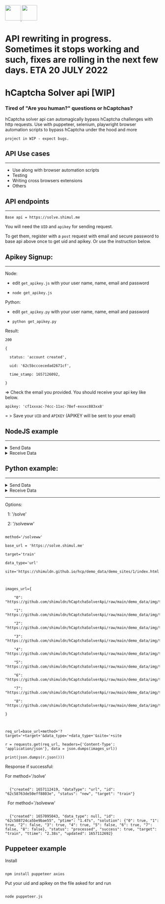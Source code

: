 
<a href="https://discord.gg/E7FfzhZqzA">
<img src="https://discord.com/assets/ec2c34cadd4b5f4594415127380a85e6.ico" width="50" height="50">
</a>
<a href="#" target="_blank">
<img src="https://telegram.org/img/favicon.ico"  width="50" height="50">
</a>

# API rewriting in progress. Sometimes it stops working and such, fixes are rolling in the next few days. ETA 20 JULY 2022

# hCaptcha Solver api [WIP]

### Tired of "Are you human?" questions or hCaptchas?

hCaptcha solver api can automagically bypass hCaptcha challenges with http requests. Use with puppeteer, selenium, playwright browser automation scripts to bypass hCaptcha under the hood and more

`project in WIP - expect bugs.`


## API Use cases

---
* Use along with browser automation scripts
* Testing
* Writing cross browsers extensions
* Others



<!-- ## Benchmark

---

Execution time per captcha solve: 

1-3sec \

(depends on network and api conditions) -->


## API endpoints

---

`Base api = https://solve.shimul.me`



You will need the `UID` and `apikey` for sending request.

To get them, register with a `post` request with email and secure password to base api above once to get uid and apikey.
Or use the instruction below.

## Apikey Signup:

---

Node: 

* edit `get_apikey.js` with your user name, name, email and password

* `node get_apikey.js`



Python:

* edit `get_apikey.py` with your user name, name, email and password

* `python get_apikey.py`


Result:

```
200

{

  status: 'account created',

  uid: '62c5bcccecedad2671cf',

  time_stamp: 1657126092,

}
```

=> Check the email you provided. You should receive your api key like below.

```
apikey: 'cf1xxxac-74cc-11xc-78ef-exxxc883xx8'
```
= > Save your ```UID``` and ```APIKEY``` (APIKEY will be sent to your email)



<!-- TODO -->



## NodeJS example

---

<details>

  <summary>Send Data</summary>

  

  ## Heading

  1. A numbered

  2. list

     * With some

     * Sub bullets

</details>



<details>

  <summary>Receive Data</summary>

  

  ## Heading

  1. A numbered

  2. list

     * With some

     * Sub bullets

</details>



## Python example:

---

<details>

  <summary>Send Data</summary>

  

  ## Heading

  1. A numbered

  2. list

     * With some

     * Sub bullets

</details>



<details>

  <summary>Receive Data</summary>

  

  ## Heading

  1. A numbered

  2. list

     * With some

     * Sub bullets

</details>



<!-- TODO -->



---





Options:

  1: '/solve'

  2: '/solveww'



```

method='/solveww'

base_url = 'https://solve.shimul.me'

target='train'

data_type='url'

site='https://shimuldn.github.io/hcp/demo_data/demo_sites/1/index.html'



images_url={

    "0": "https://github.com/shimuldn/hCaptchaSolverApi/raw/main/demo_data/img/train/0.png",

    "1": "https://github.com/shimuldn/hCaptchaSolverApi/raw/main/demo_data/img/train/1.png",

    "2": "https://github.com/shimuldn/hCaptchaSolverApi/raw/main/demo_data/img/train/2.png",

    "3": "https://github.com/shimuldn/hCaptchaSolverApi/raw/main/demo_data/img/train/3.png",

    "4": "https://github.com/shimuldn/hCaptchaSolverApi/raw/main/demo_data/img/train/4.png",

    "5": "https://github.com/shimuldn/hCaptchaSolverApi/raw/main/demo_data/img/train/5.png",

    "6": "https://github.com/shimuldn/hCaptchaSolverApi/raw/main/demo_data/img/train/6.png",

    "7": "https://github.com/shimuldn/hCaptchaSolverApi/raw/main/demo_data/img/train/7.png",

    "8": "https://github.com/shimuldn/hCaptchaSolverApi/raw/main/demo_data/img/train/8.png"

}



req_url=base_url+method+'?target='+target+'&data_type='+data_type+'&site='+site

r = requests.get(req_url, headers={'Content-Type': 'application/json'}, data = json.dumps(images_url))

print(json.dumps(r.json()))

```



Response if successful:



For method='/solve'



```

  {"created": 1657112419, "dataType": "url", "id": "62c58763de50eff8803e", "status": "new", "target": "train"}

```



  For method='/solveww'

```

  {"created": 1657095043, "data_type": null, "id": "62c588724ca5be9bae55", "ptime": "1.47s", "solution": {"0": true, "1": true, "2": false, "3": true, "4": true, "5": false, "6": true, "7": false, "8": false}, "status": "processed", "success": true, "target": "train", "ttime": "2.38s", "updated": 1657112692}

```





## Puppeteer example

Install

```

npm install puppeteer axios

```

Put your uid and apikey on the file asked for and run

```

node puppeteer.js

```
